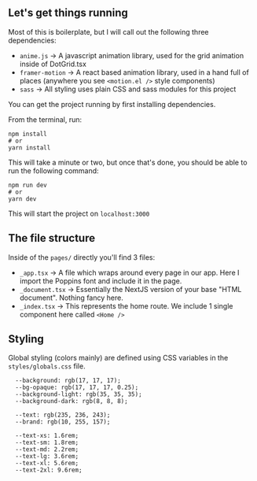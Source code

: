 ## Let's get things running

Most of this is boilerplate, but I will call out the following three dependencies:

- `anime.js` -> A javascript animation library, used for the grid animation inside of DotGrid.tsx
- `framer-motion` -> A react based animation library, used in a hand full of places (anywhere you see `<motion.el />` style components)
- `sass` -> All styling uses plain CSS and sass modules for this project

You can get the project running by first installing dependencies.

From the terminal, run:

```
npm install
# or
yarn install
```

This will take a minute or two, but once that's done, you should be able to run the following command:

```
npm run dev
# or
yarn dev
```

This will start the project on `localhost:3000`

## The file structure

Inside of the `pages/` directly you'll find 3 files:

- `_app.tsx` -> A file which wraps around every page in our app. Here I import the Poppins font and include it in the page.
- `_document.tsx` -> Essentially the NextJS version of your base "HTML document". Nothing fancy here.
- `_index.tsx` -> This represents the home route. We include 1 single component here called `<Home />`

## Styling

Global styling (colors mainly) are defined using CSS variables in the `styles/globals.css` file.

```
  --background: rgb(17, 17, 17);
  --bg-opaque: rgb(17, 17, 17, 0.25);
  --background-light: rgb(35, 35, 35);
  --background-dark: rgb(8, 8, 8);

  --text: rgb(235, 236, 243);
  --brand: rgb(10, 255, 157);

  --text-xs: 1.6rem;
  --text-sm: 1.8rem;
  --text-md: 2.2rem;
  --text-lg: 3.6rem;
  --text-xl: 5.6rem;
  --text-2xl: 9.6rem;
```
